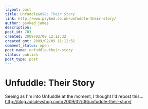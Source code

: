 ```yaml
---
layout: post
title: Unfuddle&#58; Their Story
link: http://www.psyked.co.uk/unfuddle-their-story/
author: psyked_james
description: 
post_id: 703
created: 2009/02/09 12:12:32
created_gmt: 2009/02/09 11:12:32
comment_status: open
post_name: unfuddle-their-story
status: publish
post_type: post
---
```


# Unfuddle: Their Story

Seeing as I'm into Unfuddle at the moment, I thought I'd repost this... <http://blog.adsdevshop.com/2009/02/06/unfuddle-their-story/>